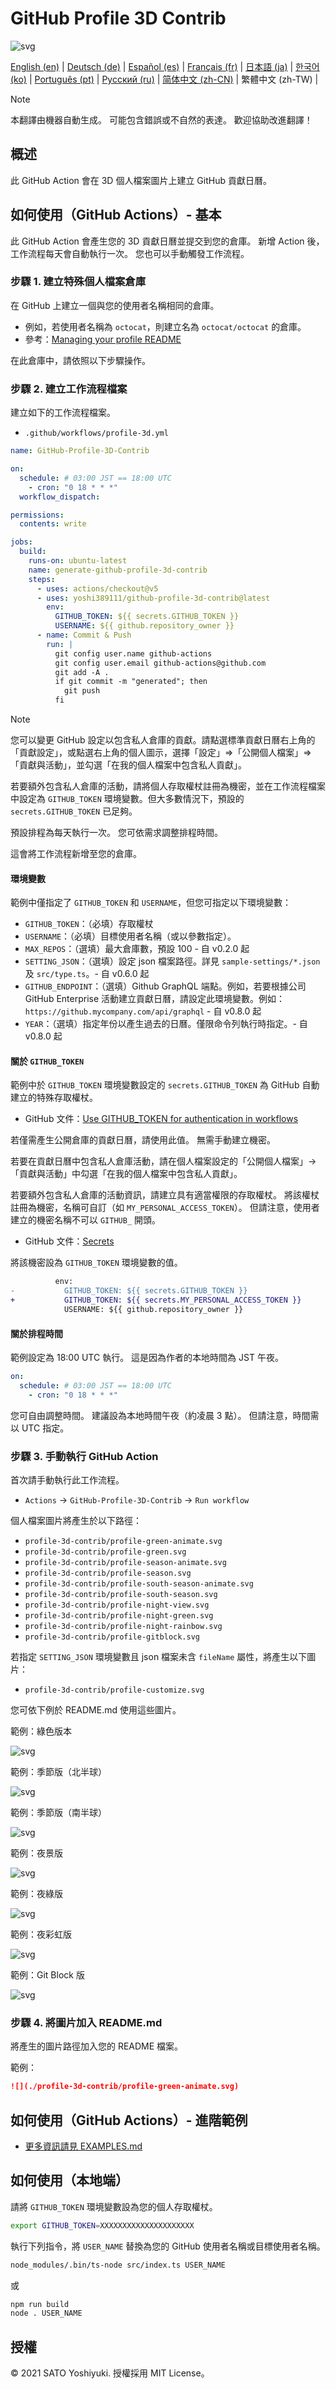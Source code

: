 # GitHub Profile 3D Contrib

![svg](https://raw.githubusercontent.com/yoshi389111/github-profile-3d-contrib/main/docs/demo/profile-gitblock.svg)

<!-- 語言順序（不含英文） -->
[English (en)](../README.md) |
[Deutsch (de)](README.de.md) |
[Español (es)](README.es.md) |
[Français (fr)](README.fr.md) |
[日本語 (ja)](README.ja.md) |
[한국어 (ko)](README.ko.md) |
[Português (pt)](README.pt.md) |
[Русский (ru)](README.ru.md) |
[简体中文 (zh-CN)](README.zh-CN.md) |
繁體中文 (zh-TW) |

> [!NOTE]
> 本翻譯由機器自動生成。
> 可能包含錯誤或不自然的表達。
> 歡迎協助改進翻譯！

## 概述

此 GitHub Action 會在 3D 個人檔案圖片上建立 GitHub 貢獻日曆。

## 如何使用（GitHub Actions）- 基本

此 GitHub Action 會產生您的 3D 貢獻日曆並提交到您的倉庫。
新增 Action 後，工作流程每天會自動執行一次。
您也可以手動觸發工作流程。

### 步驟 1. 建立特殊個人檔案倉庫

在 GitHub 上建立一個與您的使用者名稱相同的倉庫。

- 例如，若使用者名稱為 `octocat`，則建立名為 `octocat/octocat` 的倉庫。
- 參考：[Managing your profile README](https://docs.github.com/en/account-and-profile/how-tos/setting-up-and-managing-your-github-profile/customizing-your-profile/managing-your-profile-readme)

在此倉庫中，請依照以下步驟操作。

### 步驟 2. 建立工作流程檔案

建立如下的工作流程檔案。

- `.github/workflows/profile-3d.yml`

```yaml:.github/workflows/profile-3d.yml
name: GitHub-Profile-3D-Contrib

on:
  schedule: # 03:00 JST == 18:00 UTC
    - cron: "0 18 * * *"
  workflow_dispatch:

permissions:
  contents: write

jobs:
  build:
    runs-on: ubuntu-latest
    name: generate-github-profile-3d-contrib
    steps:
      - uses: actions/checkout@v5
      - uses: yoshi389111/github-profile-3d-contrib@latest
        env:
          GITHUB_TOKEN: ${{ secrets.GITHUB_TOKEN }}
          USERNAME: ${{ github.repository_owner }}
      - name: Commit & Push
        run: |
          git config user.name github-actions
          git config user.email github-actions@github.com
          git add -A .
          if git commit -m "generated"; then
            git push
          fi
```

> [!NOTE]
> 您可以變更 GitHub 設定以包含私人倉庫的貢獻。請點選標準貢獻日曆右上角的「貢獻設定」，或點選右上角的個人圖示，選擇「設定」⇒「公開個人檔案」⇒「貢獻與活動」，並勾選「在我的個人檔案中包含私人貢獻」。
>
> 若要額外包含私人倉庫的活動，請將個人存取權杖註冊為機密，並在工作流程檔案中設定為 `GITHUB_TOKEN` 環境變數。但大多數情況下，預設的 `secrets.GITHUB_TOKEN` 已足夠。

預設排程為每天執行一次。
您可依需求調整排程時間。

這會將工作流程新增至您的倉庫。

#### 環境變數

範例中僅指定了 `GITHUB_TOKEN` 和 `USERNAME`，但您可指定以下環境變數：

- `GITHUB_TOKEN`：（必填）存取權杖
- `USERNAME`：（必填）目標使用者名稱（或以參數指定）。
- `MAX_REPOS`：（選填）最大倉庫數，預設 100 - 自 v0.2.0 起
- `SETTING_JSON`：（選填）設定 json 檔案路徑。詳見 `sample-settings/*.json` 及 `src/type.ts`。- 自 v0.6.0 起
- `GITHUB_ENDPOINT`：（選填）Github GraphQL 端點。例如，若要根據公司 GitHub Enterprise 活動建立貢獻日曆，請設定此環境變數。例如：`https://github.mycompany.com/api/graphql` - 自 v0.8.0 起
- `YEAR`：（選填）指定年份以產生過去的日曆。僅限命令列執行時指定。- 自 v0.8.0 起

#### 關於 `GITHUB_TOKEN`

範例中於 `GITHUB_TOKEN` 環境變數設定的 `secrets.GITHUB_TOKEN` 為 GitHub 自動建立的特殊存取權杖。

- GitHub 文件：[Use GITHUB_TOKEN for authentication in workflows](https://docs.github.com/en/actions/tutorials/authenticate-with-github_token)

若僅需產生公開倉庫的貢獻日曆，請使用此值。
無需手動建立機密。

若要在貢獻日曆中包含私人倉庫活動，請在個人檔案設定的「公開個人檔案」→「貢獻與活動」中勾選「在我的個人檔案中包含私人貢獻」。

若要額外包含私人倉庫的活動資訊，請建立具有適當權限的存取權杖。
將該權杖註冊為機密，名稱可自訂（如 `MY_PERSONAL_ACCESS_TOKEN`）。
但請注意，使用者建立的機密名稱不可以 `GITHUB_` 開頭。

- GitHub 文件：[Secrets](https://docs.github.com/en/actions/concepts/security/secrets)

將該機密設為 `GITHUB_TOKEN` 環境變數的值。

```diff
          env:
-           GITHUB_TOKEN: ${{ secrets.GITHUB_TOKEN }}
+           GITHUB_TOKEN: ${{ secrets.MY_PERSONAL_ACCESS_TOKEN }}
            USERNAME: ${{ github.repository_owner }}
```

#### 關於排程時間

範例設定為 18:00 UTC 執行。
這是因為作者的本地時間為 JST 午夜。

```yaml
on:
  schedule: # 03:00 JST == 18:00 UTC
    - cron: "0 18 * * *"
```

您可自由調整時間。
建議設為本地時間午夜（約凌晨 3 點）。
但請注意，時間需以 UTC 指定。

### 步驟 3. 手動執行 GitHub Action

首次請手動執行此工作流程。

- `Actions` -> `GitHub-Profile-3D-Contrib` -> `Run workflow`

個人檔案圖片將產生於以下路徑：

- `profile-3d-contrib/profile-green-animate.svg`
- `profile-3d-contrib/profile-green.svg`
- `profile-3d-contrib/profile-season-animate.svg`
- `profile-3d-contrib/profile-season.svg`
- `profile-3d-contrib/profile-south-season-animate.svg`
- `profile-3d-contrib/profile-south-season.svg`
- `profile-3d-contrib/profile-night-view.svg`
- `profile-3d-contrib/profile-night-green.svg`
- `profile-3d-contrib/profile-night-rainbow.svg`
- `profile-3d-contrib/profile-gitblock.svg`

若指定 `SETTING_JSON` 環境變數且 json 檔案未含 `fileName` 屬性，將產生以下圖片：

- `profile-3d-contrib/profile-customize.svg`

您可依下例於 README.md 使用這些圖片。

範例：綠色版本

![svg](https://raw.githubusercontent.com/yoshi389111/github-profile-3d-contrib/main/docs/demo/profile-green-animate.svg)

範例：季節版（北半球）

![svg](https://raw.githubusercontent.com/yoshi389111/github-profile-3d-contrib/main/docs/demo/profile-season-animate.svg)

範例：季節版（南半球）

![svg](https://raw.githubusercontent.com/yoshi389111/github-profile-3d-contrib/main/docs/demo/profile-south-season-animate.svg)

範例：夜景版

![svg](https://raw.githubusercontent.com/yoshi389111/github-profile-3d-contrib/main/docs/demo/profile-night-view.svg)

範例：夜綠版

![svg](https://raw.githubusercontent.com/yoshi389111/github-profile-3d-contrib/main/docs/demo/profile-night-green.svg)

範例：夜彩虹版

![svg](https://raw.githubusercontent.com/yoshi389111/github-profile-3d-contrib/main/docs/demo/profile-night-rainbow.svg)

範例：Git Block 版

![svg](https://raw.githubusercontent.com/yoshi389111/github-profile-3d-contrib/main/docs/demo/profile-gitblock.svg)

### 步驟 4. 將圖片加入 README.md

將產生的圖片路徑加入您的 README 檔案。

範例：

```md
![](./profile-3d-contrib/profile-green-animate.svg)
```

## 如何使用（GitHub Actions）- 進階範例

- [更多資訊請見 EXAMPLES.md](./EXAMPLES.md)

## 如何使用（本地端）

請將 `GITHUB_TOKEN` 環境變數設為您的個人存取權杖。

```sh
export GITHUB_TOKEN=XXXXXXXXXXXXXXXXXXXXX
```

執行下列指令，將 `USER_NAME` 替換為您的 GitHub 使用者名稱或目標使用者名稱。

```sh
node_modules/.bin/ts-node src/index.ts USER_NAME
```

或

```sh
npm run build
node . USER_NAME
```

## 授權

&copy; 2021 SATO Yoshiyuki. 授權採用 MIT License。
